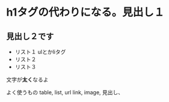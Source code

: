 # h1タグの代わりになる。見出し１

## 見出し２です

- リスト１ ulとかliタグ
- リスト２
- リスト３

文字が**太く**なるよ

よく使うもの
table, list, url link, image, 見出し、